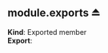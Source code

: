 <a name="exp_module_miot/service/security--module.exports"></a>

## module.exports ⏏
**Kind**: Exported member  
**Export**:   

